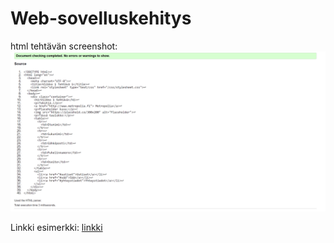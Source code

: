 # Web-sovelluskehitys

html tehtävän screenshot:
![screenshot](validator.png)

Linkki esimerkki:
[linkki](https://users.metropolia.fi/~patrikhy/wskTehtavat/Viikko1/)
